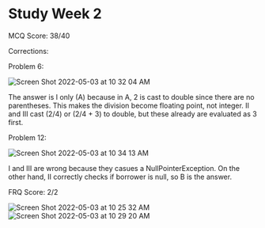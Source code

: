 # Study Week 2

MCQ Score: 38/40

Corrections:

Problem 6:

![Screen Shot 2022-05-03 at 10 32 04 AM](https://user-images.githubusercontent.com/60991517/166507443-1faec5be-db58-4e16-8f03-b140988a74b0.png)

The answer is I only (A) because in A, 2 is cast to double since there are no parentheses. This makes the division become floating point, not integer. II and III cast (2/4) or (2/4 + 3) to double, but these already are evaluated as 3 first.

Problem 12:

![Screen Shot 2022-05-03 at 10 34 13 AM](https://user-images.githubusercontent.com/60991517/166507714-869db3d2-6901-4071-bcaf-7160f2e23cfc.png)

I and III are wrong because they casues a NullPointerException. On the other hand, II correctly checks if borrower is null, so B is the answer.

FRQ Score: 2/2

![Screen Shot 2022-05-03 at 10 25 32 AM](https://user-images.githubusercontent.com/60991517/166506865-ab3debd8-9b47-4d2f-8946-4eef4e3967c2.png)
![Screen Shot 2022-05-03 at 10 29 20 AM](https://user-images.githubusercontent.com/60991517/166506964-fbdb8b78-f76c-4534-8fb2-48c56bc1484f.png)


